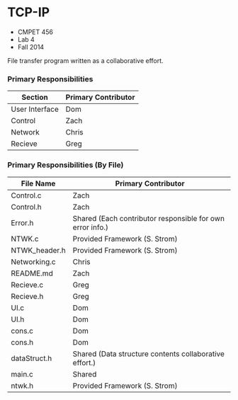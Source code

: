 TCP-IP
======
- CMPET 456
- Lab 4
- Fall 2014

File transfer program written as a collaborative effort.


### Primary Responsibilities
Section        | Primary Contributor
---------------|-------
User Interface | Dom
Control		   | Zach
Network		   | Chris
Recieve		   | Greg


### Primary Responsibilities (By File)
File Name     | Primary Contributor
------------- | ----------------------------------------------------------
Control.c     | Zach
Control.h     | Zach
Error.h       | Shared (Each contributor responsible for own error info.)
NTWK.c        | Provided Framework (S. Strom)
NTWK_header.h | Provided Framework (S. Strom)
Networking.c  | Chris
README.md     | Zach
Recieve.c     | Greg
Recieve.h     | Greg
UI.c          | Dom
UI.h          | Dom
cons.c        | Dom
cons.h        | Dom
dataStruct.h  | Shared (Data structure contents collaborative effort.)
main.c        | Shared
ntwk.h        | Provided Framework (S. Strom)